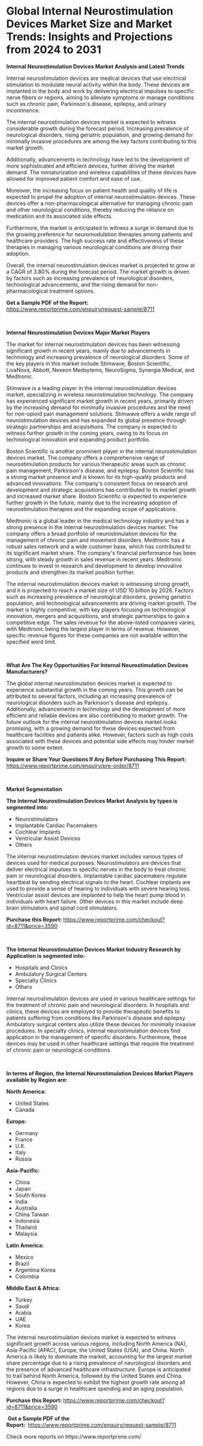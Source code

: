 <p><h1>Global Internal Neurostimulation Devices Market Size and Market Trends: Insights and Projections from 2024 to 2031</h1></p><p><strong>Internal Neurostimulation Devices Market Analysis and Latest Trends</strong></p>
<p><p>Internal neurostimulation devices are medical devices that use electrical stimulation to modulate neural activity within the body. These devices are implanted in the body and work by delivering electrical impulses to specific nerve fibers or regions, aiming to alleviate symptoms or manage conditions such as chronic pain, Parkinson's disease, epilepsy, and urinary incontinence.</p><p>The internal neurostimulation devices market is expected to witness considerable growth during the forecast period. Increasing prevalence of neurological disorders, rising geriatric population, and growing demand for minimally invasive procedures are among the key factors contributing to this market growth.</p><p>Additionally, advancements in technology have led to the development of more sophisticated and efficient devices, further driving the market demand. The miniaturization and wireless capabilities of these devices have allowed for improved patient comfort and ease of use.</p><p>Moreover, the increasing focus on patient health and quality of life is expected to propel the adoption of internal neurostimulation devices. These devices offer a non-pharmacological alternative for managing chronic pain and other neurological conditions, thereby reducing the reliance on medication and its associated side effects.</p><p>Furthermore, the market is anticipated to witness a surge in demand due to the growing preference for neuromodulation therapies among patients and healthcare providers. The high success rate and effectiveness of these therapies in managing various neurological conditions are driving their adoption.</p><p>Overall, the internal neurostimulation devices market is projected to grow at a CAGR of 3.80% during the forecast period. The market growth is driven by factors such as increasing prevalence of neurological disorders, technological advancements, and the rising demand for non-pharmacological treatment options.</p></p>
<p><strong>Get a Sample PDF of the Report:&nbsp;</strong> <a href="https://www.reportprime.com/enquiry/request-sample/8711">https://www.reportprime.com/enquiry/request-sample/8711</a></p>
<p>&nbsp;</p>
<p><strong>Internal Neurostimulation Devices Major Market Players</strong></p>
<p><p>The market for internal neurostimulation devices has been witnessing significant growth in recent years, mainly due to advancements in technology and increasing prevalence of neurological disorders. Some of the key players in this market include Stimwave, Boston Scientific, LivaNova, Abbott, Nexeon Medsytems, NeuroSigma, Synergia Medical, and Medtronic.</p><p>Stimwave is a leading player in the internal neurostimulation devices market, specializing in wireless neurostimulation technology. The company has experienced significant market growth in recent years, primarily driven by the increasing demand for minimally invasive procedures and the need for non-opioid pain management solutions. Stimwave offers a wide range of neurostimulation devices and has expanded its global presence through strategic partnerships and acquisitions. The company is expected to witness further growth in the coming years, owing to its focus on technological innovation and expanding product portfolio.</p><p>Boston Scientific is another prominent player in the internal neurostimulation devices market. The company offers a comprehensive range of neurostimulation products for various therapeutic areas such as chronic pain management, Parkinson's disease, and epilepsy. Boston Scientific has a strong market presence and is known for its high-quality products and advanced innovations. The company's consistent focus on research and development and strategic acquisitions has contributed to its market growth and increased market share. Boston Scientific is expected to experience further growth in the future, mainly due to the increasing adoption of neurostimulation therapies and the expanding scope of applications.</p><p>Medtronic is a global leader in the medical technology industry and has a strong presence in the internal neurostimulation devices market. The company offers a broad portfolio of neurostimulation devices for the management of chronic pain and movement disorders. Medtronic has a robust sales network and a wide customer base, which has contributed to its significant market share. The company's financial performance has been strong, with steady growth in sales revenue in recent years. Medtronic continues to invest in research and development to develop innovative products and strengthen its market position further.</p><p>The internal neurostimulation devices market is witnessing strong growth, and it is projected to reach a market size of USD 10 billion by 2026. Factors such as increasing prevalence of neurological disorders, growing geriatric population, and technological advancements are driving market growth. The market is highly competitive, with key players focusing on technological innovation, mergers and acquisitions, and strategic partnerships to gain a competitive edge. The sales revenue for the above-listed companies varies, with Medtronic being the largest player in terms of revenue. However, specific revenue figures for these companies are not available within the specified word limit.</p></p>
<p>&nbsp;</p>
<p><strong>What Are The Key Opportunities For Internal Neurostimulation Devices Manufacturers?</strong></p>
<p><p>The global internal neurostimulation devices market is expected to experience substantial growth in the coming years. This growth can be attributed to several factors, including an increasing prevalence of neurological disorders such as Parkinson's disease and epilepsy. Additionally, advancements in technology and the development of more efficient and reliable devices are also contributing to market growth. The future outlook for the internal neurostimulation devices market looks promising, with a growing demand for these devices expected from healthcare facilities and patients alike. However, factors such as high costs associated with these devices and potential side effects may hinder market growth to some extent.</p></p>
<p><strong>Inquire or Share Your Questions If Any Before Purchasing This Report:</strong> <a href="https://www.reportprime.com/enquiry/pre-order/8711">https://www.reportprime.com/enquiry/pre-order/8711</a></p>
<p>&nbsp;</p>
<p><strong>Market Segmentation</strong></p>
<p><strong>The Internal Neurostimulation Devices Market Analysis by types is segmented into:</strong></p>
<p><ul><li>Neurostimulators</li><li>Implantable Cardiac Pacemakers</li><li>Cochlear Implants</li><li>Ventricular Assist Devices</li><li>Others</li></ul></p>
<p><p>The internal neurostimulation devices market includes various types of devices used for medical purposes. Neurostimulators are devices that deliver electrical impulses to specific nerves in the body to treat chronic pain or neurological disorders. Implantable cardiac pacemakers regulate heartbeat by sending electrical signals to the heart. Cochlear implants are used to provide a sense of hearing to individuals with severe hearing loss. Ventricular assist devices are implanted to help the heart pump blood in individuals with heart failure. Other devices in this market include deep brain stimulators and spinal cord stimulators.</p></p>
<p><strong>Purchase this Report:&nbsp;</strong><a href="https://www.reportprime.com/checkout?id=8711&price=3590">https://www.reportprime.com/checkout?id=8711&price=3590</a></p>
<p>&nbsp;</p>
<p><strong>The Internal Neurostimulation Devices Market Industry Research by Application is segmented into:</strong></p>
<p><ul><li>Hospitals and Clinics</li><li>Ambulatory Surgical Centers</li><li>Specialty Clinics</li><li>Others</li></ul></p>
<p><p>Internal neurostimulation devices are used in various healthcare settings for the treatment of chronic pain and neurological disorders. In hospitals and clinics, these devices are employed to provide therapeutic benefits to patients suffering from conditions like Parkinson's disease and epilepsy. Ambulatory surgical centers also utilize these devices for minimally invasive procedures. In specialty clinics, internal neurostimulation devices find application in the management of specific disorders. Furthermore, these devices may be used in other healthcare settings that require the treatment of chronic pain or neurological conditions.</p></p>
<p>&nbsp;</p>
<p><strong>In terms of Region, the Internal Neurostimulation Devices Market Players available by Region are:</strong></p>
<p>
    <p> <strong> North America: </strong>
        <ul>
            <li>United States</li>
            <li>Canada</li>
        </ul>
        </p> 
    <p> <strong> Europe: </strong>
        <ul>
            <li>Germany</li>
            <li>France</li>
            <li>U.K.</li>
            <li>Italy</li>
            <li>Russia</li>
        </ul>
        </p> 
    <p> <strong> Asia-Pacific: </strong>
        <ul>
            <li>China</li>
            <li>Japan</li>
            <li>South Korea</li>
            <li>India</li>
            <li>Australia</li>
            <li>China Taiwan</li>
            <li>Indonesia</li>
            <li>Thailand</li>
            <li>Malaysia</li>
        </ul>
        </p> 
    <p> <strong> Latin America: </strong>
        <ul>
            <li>Mexico</li>
            <li>Brazil</li>
            <li>Argentina Korea</li>
            <li>Colombia</li>
        </ul>
        </p> 
    <p> <strong> Middle East & Africa: </strong>
        <ul>
            <li>Turkey</li>
            <li>Saudi</li>
            <li>Arabia</li>
            <li>UAE</li>
            <li>Korea</li>
        </ul>
    </p>
    </p>
<p><p>The internal neurostimulation devices market is expected to witness significant growth across various regions, including North America (NA), Asia-Pacific (APAC), Europe, the United States (USA), and China. North America is likely to dominate the market, accounting for the largest market share percentage due to a rising prevalence of neurological disorders and the presence of advanced healthcare infrastructure. Europe is anticipated to trail behind North America, followed by the United States and China. However, China is expected to exhibit the highest growth rate among all regions due to a surge in healthcare spending and an aging population.</p></p>
<p><strong>Purchase this Report: </strong><a href="https://www.reportprime.com/checkout?id=8711&price=3590">https://www.reportprime.com/checkout?id=8711&price=3590</a></p>
<p>&nbsp;<strong>Get a Sample PDF of the Report:&nbsp;&nbsp;</strong><a href="https://www.reportprime.com/enquiry/request-sample/8711">https://www.reportprime.com/enquiry/request-sample/8711</a></p>
<p><strong></strong></p>
<p>Check more reports on https://www.reportprime.com/</p>